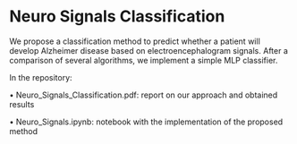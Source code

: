 # Neuro Signals Classification

We propose a classification method to predict whether a patient will develop Alzheimer disease based on electroencephalogram signals. After a comparison of several algorithms, we implement a simple MLP classifier.

In the repository:

•	Neuro_Signals_Classification.pdf: report on our approach and obtained results

•	Neuro_Signals.ipynb: notebook with the implementation of the proposed method
